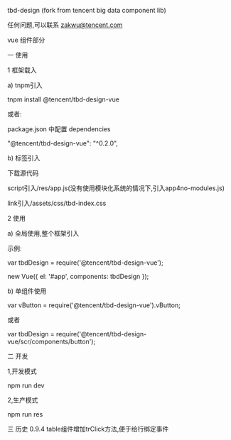 tbd-design (fork from tencent big data component lib)


任何问题,可以联系
zakwu@tencent.com

vue 组件部分

一 使用

1 框架载入

a) tnpm引入

tnpm install @tencent/tbd-design-vue

或者:

package.json 中配置 dependencies

"@tencent/tbd-design-vue": "^0.2.0",

b) 标签引入

下载源代码

script引入/res/app.js(没有使用模块化系统的情况下,引入app4no-modules.js)

link引入/assets/css/tbd-index.css

2 使用

a) 全局使用,整个框架引入

示例:

var tbdDesign = require('@tencent/tbd-design-vue');

new Vue({
    el: '#app',
    components: tbdDesign
});

b) 单组件使用

var vButton = require('@tencent/tbd-design-vue').vButton;

或者

var tbdDesign = require('@tencent/tbd-design-vue/scr/components/button');


二 开发

1,开发模式

npm run dev

2,生产模式

npm run res

三 历史
0.9.4 table组件增加trClick方法,便于给行绑定事件

